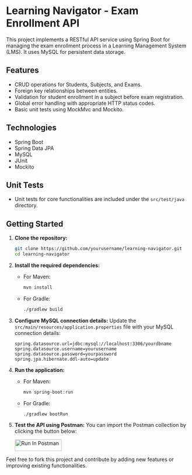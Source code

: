 # Learning Navigator - Exam Enrollment API

This project implements a RESTful API service using Spring Boot for managing the exam enrollment process in a Learning Management System (LMS). It uses MySQL for persistent data storage.

## Features

- CRUD operations for Students, Subjects, and Exams.
- Foreign key relationships between entities.
- Validation for student enrollment in a subject before exam registration.
- Global error handling with appropriate HTTP status codes.
- Basic unit tests using MockMvc and Mockito.

## Technologies

- Spring Boot
- Spring Data JPA
- MySQL
- JUnit
- Mockito

## Unit Tests

- Unit tests for core functionalities are included under the `src/test/java` directory.

## Getting Started

1. **Clone the repository:**
   ```bash
   git clone https://github.com/yourusername/learning-navigator.git
   cd learning-navigator
   ```
2. **Install the required dependencies:**
   - For Maven:
     ```bash
     mvn install
     ```
   - For Gradle:
     ```bash
     ./gradlew build
     ```
3. **Configure MySQL connection details:**
   Update the `src/main/resources/application.properties` file with your MySQL connection details:
   ```properties
   spring.datasource.url=jdbc:mysql://localhost:3306/yourdbname
   spring.datasource.username=yourusername
   spring.datasource.password=yourpassword
   spring.jpa.hibernate.ddl-auto=update
   ```
4. **Run the application:**
   - For Maven:
     ```bash
     mvn spring-boot:run
     ```
   - For Gradle:
     ```bash
     ./gradlew bootRun
     ```

5. **Test the API using Postman:**
   You can import the Postman collection by clicking the button below:

   [<img src="https://run.pstmn.io/button.svg" alt="Run In Postman" style="width: 128px; height: 32px;">](https://app.getpostman.com/run-collection/30359334-740dca64-7c0c-4e16-bba2-ffc6c3bb4abc?action=collection%2Ffork&source=rip_markdown&collection-url=entityId%3D30359334-740dca64-7c0c-4e16-bba2-ffc6c3bb4abc%26entityType%3Dcollection%26workspaceId%3D5ce135f8-2a72-4136-886b-2b6dff060ef7)

Feel free to fork this project and contribute by adding new features or improving existing functionalities.
